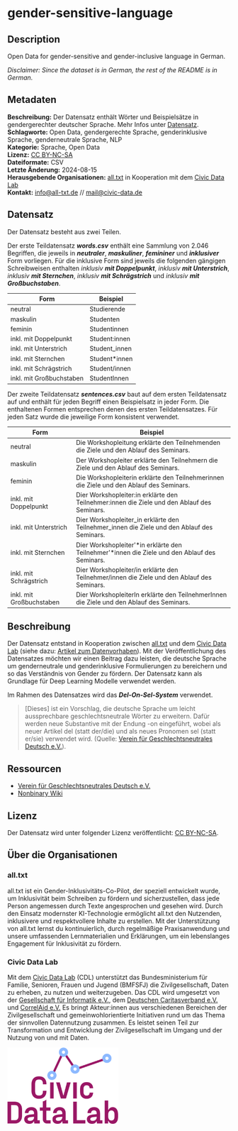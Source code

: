 # gender-sensitive-language

## Description
Open Data for gender-sensitive and gender-inclusive language in German.  
  
*Disclaimer: Since the dataset is in German, the rest of the README is in German.*

## Metadaten
**Beschreibung:** Der Datensatz enthält Wörter und Beispielsätze in gendergerechter deutscher Sprache. Mehr Infos unter [Datensatz](https://github.com/NevenaNik/gender-sensitive-language/tree/main?tab=readme-ov-file#datensatz).  
**Schlagworte:** Open Data, gendergerechte Sprache, genderinklusive Sprache, genderneutrale Sprache, NLP  
**Kategorie:** Sprache, Open Data  
**Lizenz:** [CC BY-NC-SA](https://creativecommons.org/licenses/by-nc-sa/4.0/)  
**Dateiformate:** CSV  
**Letzte Änderung:** 2024-08-15  
**Herausgebende Organisationen:** [all.txt](https://www.all-txt.de) in Kooperation mit dem [Civic Data Lab](https://civic-data.de)  
**Kontakt:** [info@all-txt.de](info@all-txt.de) // [mail@civic-data.de](mail@civic-data.de)  

## Datensatz
Der Datensatz besteht aus zwei Teilen.  
  
Der erste Teildatensatz ***words.csv*** enthält eine Sammlung von 2.046 Begriffen, die jeweils in ***neutraler***, ***maskuliner***, ***femininer*** und ***inklusiver*** Form vorliegen. Für die inklusive Form sind jeweils die folgenden gängigen Schreibweisen enthalten *inklusiv* ***mit Doppelpunkt***, *inklusiv* ***mit Unterstrich***, *inklusiv* ***mit Sternchen***, *inklusiv* ***mit Schrägstrich*** und *inklusiv* ***mit Großbuchstaben***.  

| Form | Beispiel |
| ----------- | ----------- |
| neutral | Studierende |
| maskulin | Studenten |
| feminin | Studentinnen |
| inkl. mit Doppelpunkt | Student:innen |
| inkl. mit Unterstrich | Student_innen |
| inkl. mit Sternchen | Student*innen |
| inkl. mit Schrägstrich | Student/innen |
| inkl. mit Großbuchstaben | StudentInnen |
  
  
Der zweite Teildatensatz ***sentences.csv*** baut auf dem ersten Teildatensatz auf und enthält für jeden Begriff einen Beispielsatz in jeder Form. Die enthaltenen Formen entsprechen denen des ersten Teildatensatzes. Für jeden Satz wurde die jeweilige Form konsistent verwendet.

| Form | Beispiel |
| ----------- | ----------- |
| neutral | Die Workshopleitung erklärte den Teilnehmenden die Ziele und den Ablauf des Seminars. |
| maskulin | Der Workshopleiter erklärte den Teilnehmern die Ziele und den Ablauf des Seminars. |
| feminin | Die Workshopleiterin erklärte den Teilnehmerinnen die Ziele und den Ablauf des Seminars. |
| inkl. mit Doppelpunkt | Dier Workshopleiter:in erklärte den Teilnehmer:innen die Ziele und den Ablauf des Seminars. |
| inkl. mit Unterstrich | Dier Workshopleiter_in erklärte den Teilnehmer_innen die Ziele und den Ablauf des Seminars. |
| inkl. mit Sternchen | Dier Workshopleiter'*in erklärte den Teilnehmer'*innen die Ziele und den Ablauf des Seminars. |
| inkl. mit Schrägstrich | Dier Workshopleiter/in erklärte den Teilnehmer/innen die Ziele und den Ablauf des Seminars. |
| inkl. mit Großbuchstaben | Dier WorkshopleiterIn erklärte den TeilnehmerInnen die Ziele und den Ablauf des Seminars. |

## Beschreibung
Der Datensatz entstand in Kooperation zwischen [all.txt](https://www.all-txt.de) und dem [Civic Data Lab](https://civic-data.de) (siehe dazu: [Artikel zum Datenvorhaben](https://civic-data.de/all-txt/)). Mit der Veröffentlichung des Datensatzes möchten wir einen Beitrag dazu leisten, die deutsche Sprache um genderneutrale und genderinklusive Formulierungen zu bereichern und so das Verständnis von Gender zu fördern. Der Datensatz kann als Grundlage für Deep Learning Modelle verwendet werden.  
  
Im Rahmen des Datensatzes wird das ***Del-On-Sel-System*** verwendet. 
> [Dieses] ist ein Vorschlag, die deutsche Sprache um leicht aussprechbare geschlechtsneutrale Wörter zu erweitern. Dafür werden neue Substantive mit der Endung -on eingeführt, wobei als neuer Artikel del (statt der/die) und als neues Pronomen sel (statt er/sie) verwendet wird. (Quelle: [Verein für Geschlechtsneutrales Deutsch e.V.](https://geschlechtsneutral.net)).

## Ressourcen
- [Verein für Geschlechtsneutrales Deutsch e.V.](https://geschlechtsneutral.net)
- [Nonbinary Wiki](https://nonbinary.wiki/wiki/Main_Page)

## Lizenz
Der Datensatz wird unter folgender Lizenz veröffentlicht: [CC BY-NC-SA](https://creativecommons.org/licenses/by-nc-sa/4.0/).

## Über die Organisationen
### all.txt
all.txt ist ein Gender-Inklusivitäts-Co-Pilot, der speziell entwickelt wurde, um Inklusivität beim Schreiben zu fördern und sicherzustellen, dass jede Person angemessen durch Texte angesprochen und gesehen wird. Durch den Einsatz modernster KI-Technologie ermöglicht all.txt den Nutzenden, inklusivere und respektvollere Inhalte zu erstellen. Mit der Unterstützung von all.txt lernst du kontinuierlich, durch regelmäßige Praxisanwendung und unsere umfassenden Lernmaterialien und Erklärungen, um ein lebenslanges Engagement für Inklusivität zu fördern.

### Civic Data Lab
Mit dem [Civic Data Lab](https://civic-data.de) (CDL) unterstützt das Bundesministerium für Familie, Senioren, Frauen und Jugend (BMFSFJ) die Zivilgesellschaft, Daten zu erheben, zu nutzen und weiterzugeben. 
Das CDL wird umgesetzt von der [Gesellschaft für Informatik e.V.](https://gi.de), dem [Deutschen Caritasverband e.V.](https://www.caritas.de) und [CorrelAid e.V.](https://www.correlaid.org) Es bringt Akteur:innen aus verschiedenen Bereichen der Zivilgesellschaft und gemeinwohlorientierte Initiativen rund um das Thema der sinnvollen Datennutzung zusammen. Es leistet seinen Teil zur Transformation und Entwicklung der Zivilgesellschaft im Umgang und der Nutzung von und mit Daten.
  
<img src="./logos/Logo_CivicDataLab_RGB.png" width="250">



